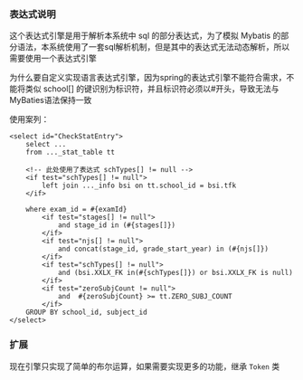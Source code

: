 ### 表达式说明

这个表达式引擎是用于解析本系统中 sql 的部分表达式，为了模拟 Mybatis 的部分语法，本系统使用了一套sql解析机制，但是其中的表达式无法动态解析，所以需要使用一个表达式引擎

 为什么要自定义实现语言表达式引擎，因为spring的表达式引擎不能符合需求，不能将类似 school[] 的键识别为标识符，并且标识符必须以#开头，导致无法与MyBaties语法保持一致
 
 
使用案列：

	<select id="CheckStatEntry">
		select ...
		from ..._stat_table tt
		
		<!-- 此处使用了表达式 schTypes[] != null -->
		<if test="schTypes[] != null">
			left join ..._info bsi on tt.school_id = bsi.tfk
		</if>
		
		where exam_id = #{examId} 
			<if test="stages[] != null">
				and stage_id in (#{stages[]})
			</if>
			<if test="njs[] != null">
				and concat(stage_id, grade_start_year) in (#{njs[]})
			</if> 
			<if test="schTypes[] != null">
				and (bsi.XXLX_FK in(#{schTypes[]}) or bsi.XXLX_FK is null)
			</if>
			<if test="zeroSubjCount != null">
				and  #{zeroSubjCount} >= tt.ZERO_SUBJ_COUNT 
			</if>
		GROUP BY school_id, subject_id
	</select>
	
### 扩展
现在引擎只实现了简单的布尔运算，如果需要实现更多的功能，继承 ```Token``` 类
